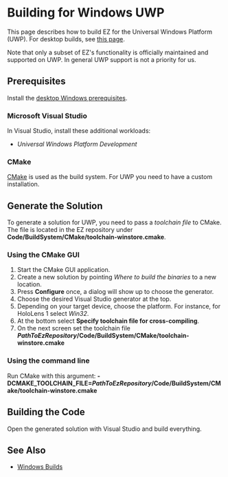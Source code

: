 # Building for Windows UWP

This page describes how to build EZ for the Universal Windows Platform (UWP). For desktop builds, see [this page](build-windows.md).

Note that only a subset of EZ's functionality is officially maintained and supported on UWP. In general UWP support is not a priority for us.

## Prerequisites

Install the [desktop Windows prerequisites](build-windows.md#prerequisites).

### Microsoft Visual Studio

In Visual Studio, install these additional workloads:

* *Universal Windows Platform Development*

### CMake

[CMake](https://cmake.org/) is used as the build system. For UWP you need to have a custom installation.

## Generate the Solution

To generate a solution for UWP, you need to pass a *toolchain file* to CMake. The file is located in the EZ repository under **Code/BuildSystem/CMake/toolchain-winstore.cmake**.

### Using the CMake GUI

1. Start the CMake GUI application.
1. Create a new solution by pointing *Where to build the binaries* to a new location.
1. Press **Configure** once, a dialog will show up to choose the generator.
1. Choose the desired Visual Studio generator at the top.
1. Depending on your target device, choose the platform. For instance, for HoloLens 1 select *Win32*.
1. At the bottom select **Specify toolchain file for cross-compiling**.
1. On the next screen set the toolchain file ***PathToEzRepository*/Code/BuildSystem/CMake/toolchain-winstore.cmake**

### Using the command line

Run CMake with this argument: **-DCMAKE_TOOLCHAIN_FILE=*PathToEzRepository*/Code/BuildSystem/CMake/toolchain-winstore.cmake**

## Building the Code

Open the generated solution with Visual Studio and build everything.

## See Also

* [Windows Builds](build-windows.md)
